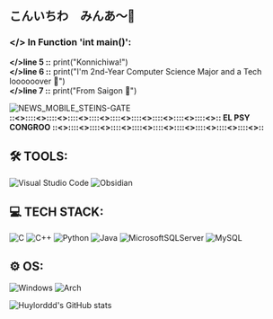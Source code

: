 ## こんいちわ　みんあ～👋


### **</>** In Function 'int main()':
**</>line 5 ::** print("Konnichiwa!")  
**</>line 6 ::** print("I\'m 2nd-Year Computer Science Major and a Tech loooooover 🤖")  
**</>line 7 ::** print("From Saigon 🌱")    


 ![NEWS_MOBILE_STEINS-GATE](https://github.com/user-attachments/assets/6390008a-22ae-428f-b9c2-0dcc355e919b)  
**::<>::::<>::::<>::::<>::::<>::::<>::::<>::::<>::::<>::::<>:: EL PSY CONGROO ::<>::::<>::::<>::::<>::::<>::::<>::::<>::::<>::::<>::::<>::**  

## 🛠️ TOOLS:  
![Visual Studio Code](https://img.shields.io/badge/Visual%20Studio%20Code-0078d7.svg?style=for-the-badge&logo=visual-studio-code&logoColor=white)
![Obsidian](https://img.shields.io/badge/Obsidian-%23483699.svg?style=for-the-badge&logo=obsidian&logoColor=white)  
 
## 💻 TECH STACK:  
![C](https://img.shields.io/badge/c-%2300599C.svg?style=for-the-badge&logo=c&logoColor=white)
![C++](https://img.shields.io/badge/c++-%2300599C.svg?style=for-the-badge&logo=c%2B%2B&logoColor=white)
![Python](https://img.shields.io/badge/python-3670A0?style=for-the-badge&logo=python&logoColor=ffdd54)
![Java](https://img.shields.io/badge/java-%23ED8B00.svg?style=for-the-badge&logo=openjdk&logoColor=white)
![MicrosoftSQLServer](https://img.shields.io/badge/Microsoft%20SQL%20Server-CC2927?style=for-the-badge&logo=microsoft%20sql%20server&logoColor=white)
![MySQL](https://img.shields.io/badge/mysql-4479A1.svg?style=for-the-badge&logo=mysql&logoColor=white)  

## ⚙️ OS:  
![Windows](https://img.shields.io/badge/Windows-0078D6?style=for-the-badge&logo=windows&logoColor=white)
![Arch](https://img.shields.io/badge/Arch%20Linux-1793D1?logo=arch-linux&logoColor=fff&style=for-the-badge)  
  
![Huylorddd's GitHub stats](https://github-readme-stats.vercel.app/api?username=Huylorddd&show_icons=true&theme=tokyonight)




